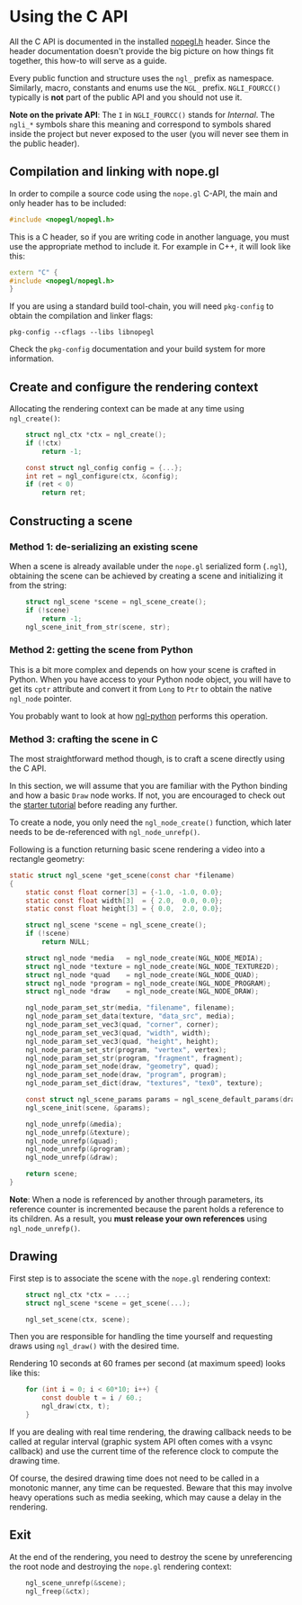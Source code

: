 # Using the C API

All the C API is documented in the installed [nopegl.h][nopegl-header] header.
Since the header documentation doesn't provide the big picture on how things
fit together, this how-to will serve as a guide.

Every public function and structure uses the `ngl_` prefix as namespace.
Similarly, macro, constants and enums use the `NGL_` prefix. `NGLI_FOURCC()`
typically is **not** part of the public API and you should not use it.

**Note on the private API**: The `I` in `NGLI_FOURCC()` stands for *Internal*.
The `ngli_*` symbols share this meaning and correspond to symbols shared inside
the project but never exposed to the user (you will never see them in the
public header).

[nopegl-header]: source:libnopegl/src/nopegl.h.in


## Compilation and linking with nope.gl

In order to compile a source code using the `nope.gl` C-API, the main and only
header has to be included:

```c
#include <nopegl/nopegl.h>
```

This is a C header, so if you are writing code in another language, you must
use the appropriate method to include it. For example in C++, it will look
like this:

```c++
extern "C" {
#include <nopegl/nopegl.h>
}
```

If you are using a standard build tool-chain, you will need `pkg-config` to
obtain the compilation and linker flags:

```shell
pkg-config --cflags --libs libnopegl
```

Check the `pkg-config` documentation and your build system for more
information.

## Create and configure the rendering context

Allocating the rendering context can be made at any time using `ngl_create()`:

```c
    struct ngl_ctx *ctx = ngl_create();
    if (!ctx)
        return -1;

    const struct ngl_config config = {...};
    int ret = ngl_configure(ctx, &config);
    if (ret < 0)
        return ret;
```

## Constructing a scene

### Method 1: de-serializing an existing scene

When a scene is already available under the `nope.gl` serialized form (`.ngl`),
obtaining the scene can be achieved by creating a scene and initializing it from
the string:

```c
    struct ngl_scene *scene = ngl_scene_create();
    if (!scene)
        return -1;
    ngl_scene_init_from_str(scene, str);
```

### Method 2: getting the scene from Python

This is a bit more complex and depends on how your scene is crafted in Python.
When you have access to your Python node object, you will have to get its
`cptr` attribute and convert it from `Long` to `Ptr` to obtain the native
`ngl_node` pointer.

You probably want to look at how [ngl-python][ngl-python] performs this
operation.

[ngl-python]: /usr/ref/ngl-tools.md#ngl-python

### Method 3: crafting the scene in C

The most straightforward method though, is to craft a scene directly using the
C API.

In this section, we will assume that you are familiar with the Python binding
and how a basic `Draw` node works. If not, you are encouraged to check out
the [starter tutorial][tuto-start] before reading any further.

[tuto-start]: /usr/tuto/start.md

To create a node, you only need the `ngl_node_create()` function, which later
needs to be de-referenced with `ngl_node_unrefp()`.

Following is a function returning basic scene rendering a video into a
rectangle geometry:

```c
static struct ngl_scene *get_scene(const char *filename)
{
    static const float corner[3] = {-1.0, -1.0, 0.0};
    static const float width[3]  = { 2.0,  0.0, 0.0};
    static const float height[3] = { 0.0,  2.0, 0.0};

    struct ngl_scene *scene = ngl_scene_create();
    if (!scene)
        return NULL;

    struct ngl_node *media   = ngl_node_create(NGL_NODE_MEDIA);
    struct ngl_node *texture = ngl_node_create(NGL_NODE_TEXTURE2D);
    struct ngl_node *quad    = ngl_node_create(NGL_NODE_QUAD);
    struct ngl_node *program = ngl_node_create(NGL_NODE_PROGRAM);
    struct ngl_node *draw    = ngl_node_create(NGL_NODE_DRAW);

    ngl_node_param_set_str(media, "filename", filename);
    ngl_node_param_set_data(texture, "data_src", media);
    ngl_node_param_set_vec3(quad, "corner", corner);
    ngl_node_param_set_vec3(quad, "width", width);
    ngl_node_param_set_vec3(quad, "height", height);
    ngl_node_param_set_str(program, "vertex", vertex);
    ngl_node_param_set_str(program, "fragment", fragment);
    ngl_node_param_set_node(draw, "geometry", quad);
    ngl_node_param_set_node(draw, "program", program);
    ngl_node_param_set_dict(draw, "textures", "tex0", texture);

    const struct ngl_scene_params params = ngl_scene_default_params(draw);
    ngl_scene_init(scene, &params);

    ngl_node_unrefp(&media);
    ngl_node_unrefp(&texture);
    ngl_node_unrefp(&quad);
    ngl_node_unrefp(&program);
    ngl_node_unrefp(&draw);

    return scene;
}
```
**Note**: When a node is referenced by another through parameters, its
reference counter is incremented because the parent holds a reference to its
children. As a result, you **must release your own references** using
`ngl_node_unrefp()`.

## Drawing

First step is to associate the scene with the `nope.gl` rendering context:

```c
    struct ngl_ctx *ctx = ...;
    struct ngl_scene *scene = get_scene(...);

    ngl_set_scene(ctx, scene);
```

Then you are responsible for handling the time yourself and requesting draws
using `ngl_draw()` with the desired time.

Rendering 10 seconds at 60 frames per second (at maximum speed) looks like
this:

```c
    for (int i = 0; i < 60*10; i++) {
        const double t = i / 60.;
        ngl_draw(ctx, t);
    }
```

If you are dealing with real time rendering, the drawing callback needs to be
called at regular interval (graphic system API often comes with a vsync
callback) and use the current time of the reference clock to compute the
drawing time.

Of course, the desired drawing time does not need to be called in a monotonic
manner, any time can be requested. Beware that this may involve heavy
operations such as media seeking, which may cause a delay in the rendering.

## Exit

At the end of the rendering, you need to destroy the scene by unreferencing the
root node and destroying the `nope.gl` rendering context:

```c
    ngl_scene_unrefp(&scene);
    ngl_freep(&ctx);
```
